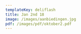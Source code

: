 ```yaml
---
templateKey: deliflash
title: Jan 2nd 18
image: /images/aanbiedingen.jpg
pdf: /images/pdf/oktober2.pdf
---
```


